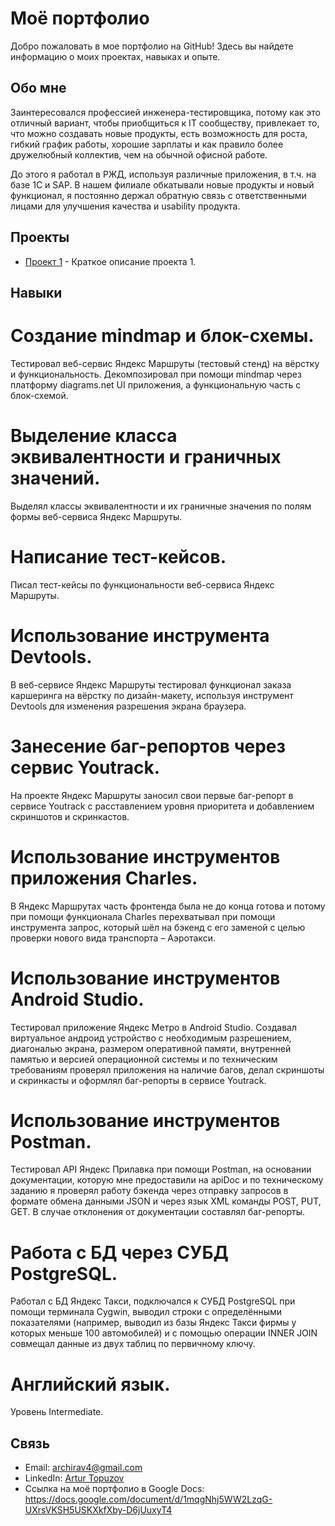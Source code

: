 # Моё портфолио

Добро пожаловать в мое портфолио на GitHub! Здесь вы найдете информацию о моих проектах, навыках и опыте.

## Обо мне
Заинтересовался профессией инженера-тестировщика, потому как это отличный вариант, чтобы приобщиться к IT сообществу, привлекает то, что можно создавать новые продукты, есть возможность для роста, гибкий график работы, хорошие зарплаты и как правило более дружелюбный коллектив, чем на обычной офисной работе.

До этого я работал в РЖД, используя различные приложения, в т.ч. на базе 1С и SAP. В нашем филиале обкатывали новые продукты и новый функционал, я постоянно держал обратную связь с ответственными лицами для улучшения качества и usability продукта.


## Проекты

- [Проект 1](ссылка_на_проект_1) - Краткое описание проекта 1.

## Навыки

# Создание mindmap и блок-схемы.
Тестировал веб-сервис Яндекс Маршруты (тестовый стенд) на вёрстку и функциональность. Декомпозировал при помощи mindmap через платформу diagrams.net UI приложения, а функциональную часть с блок-схемой.

# Выделение класса эквивалентности и граничных значений.

Выделял классы эквивалентности и их граничные значения по полям формы веб-сервиса Яндекс Маршруты.

# Написание тест-кейсов.

Писал тест-кейсы по функциональности веб-сервиса Яндекс Маршруты.

# Использование инструмента Devtools.

В веб-сервисе Яндекс Маршруты тестировал функционал заказа каршеринга на вёрстку по дизайн-макету, используя инструмент Devtools для изменения разрешения экрана браузера.

# Занесение баг-репортов через сервис Youtrack.

На проекте Яндекс Маршруты заносил свои первые баг-репорт в сервисе Youtrack с расставлением уровня приоритета и добавлением скриншотов и скринкастов.

# Использование инструментов приложения Charles.

В Яндекс Маршрутах часть фронтенда была не до конца готова и потому при помощи функционала Charles перехватывал при помощи инструмента запрос, который шёл на бэкенд с его заменой с целью проверки нового вида транспорта – Аэротакси.

# Использование инструментов Android Studio.

Тестировал приложение Яндекс Метро в Android Studio. Создавал виртуальное андроид устройство с необходимым разрешением, диагональю экрана, размером оперативной памяти, внутренней памятью и версией операционной системы и по техническим требованиям проверял приложения на наличие багов, делал скриншоты и скринкасты и оформлял баг-репорты в сервисе Youtrack.

# Использование инструментов Postman.

Тестировал API Яндекс Прилавка при помощи Postman, на основании документации, которую мне предоставили на apiDoc и по техническому заданию я проверял работу бэкeнда через отправку запросов в формате обмена данными JSON и через язык XML команды POST, PUT, GET. В случае отклонения от документации составлял баг-репорты.

# Работа с БД через СУБД PostgreSQL.

Работал с БД Яндекс Такси, подключался к СУБД PostgreSQL при помощи терминала Cygwin, выводил строки с определёнными показателями (например, выводил из базы Яндекс Такси фирмы у которых меньше 100 автомобилей) и с помощью операции INNER JOIN совмещал данные из двух таблиц по первичному ключу.

# Английский язык.

Уровень Intermediate.

## Связь

- Email: archirav4@gmail.com
- LinkedIn: [Artur Topuzov](https://www.linkedin.com/in/artur-topuzov-096045273/)
- Ссылка на моё портфолио в Google Docs: https://docs.google.com/document/d/1mqgNhj5WW2LzqG-UXrsVKSH5USKXkfXby-D6jUuxyT4
